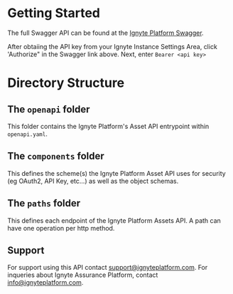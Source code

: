 # Getting Started

The full Swagger API can be found at the [Ignyte Platform Swagger](https://integration.ignyteplatform.com/swagger/index.html).

After obtaiing the API key from your Ignyte Instance Settings Area, click 'Authorize" in the Swagger link above. Next, enter ``Bearer <api key>`` 

# Directory Structure

## The `openapi` folder

This folder contains the Ignyte Platform's Asset API entrypoint within `openapi.yaml`.

## The `components` folder

This defines the scheme(s) the Ignyte Platform Asset API uses for security (eg OAuth2, API Key, etc...) as well as the object schemas.

## The `paths` folder

This defines each endpoint of the Ignyte Platform Assets API.  A path can have one operation per http method.

## Support

For support using this API contact support@ignyteplatform.com. For inqueries about Ignyte Assurance Platform, contact info@ignyteplatform.com.
